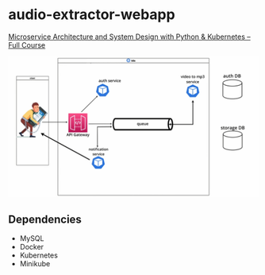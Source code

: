 # audio-extractor-webapp

[Microservice Architecture and System Design with Python & Kubernetes – Full Course](https://youtu.be/hmkF77F9TLw)

![overview](overview.png)

## Dependencies

- MySQL
- Docker
- Kubernetes
- Minikube